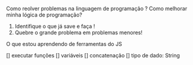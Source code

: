 Como reolver problemas na linguagem de programação ?
Como melhorar minha lógica de programação?

1. Identifique o que já save e faça !
2. Quebre o grande problema em problemas menores!

O que estou aprendendo de ferramentas do JS

[] executar funções
[] variáveis
[] concatenação
[] tipo de dado: String
